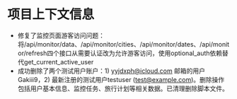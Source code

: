 # 项目上下文信息

- 修复了监控页面游客访问问题：将/api/monitor/data、/api/monitor/cities、/api/monitor/dates、/api/monitor/refresh四个接口从需要认证改为允许游客访问，使用optional_auth依赖替代get_current_active_user
- 成功删除了两个测试用户账户：1) yyjdxph@icloud.com 邮箱的用户Gakiii9，2) 最新注册的测试用户testuser (test@example.com)。删除操作包括用户基本信息、监控任务、旅行计划等相关数据。已清理删除脚本文件。
